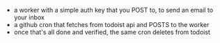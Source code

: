 
- a worker with a simple auth key that you POST to, to send an email to your inbox
- a github cron that fetches from todoist api and POSTS to the worker
- once that's all done and verified, the same cron deletes from todoist
